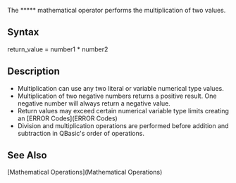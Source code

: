 The ***** mathematical operator performs the multiplication of two values.


## Syntax
 return_value = number1 * number2


## Description


* Multiplication can use any two literal or variable numerical type values.
* Multiplication of two negative numbers returns a positive result. One negative number will always return a negative value. 
* Return values may exceed certain numerical variable type limits creating an [ERROR Codes](ERROR Codes)
* Division and multiplication operations are performed before addition and subtraction in QBasic's order of operations.



## See Also


[Mathematical Operations](Mathematical Operations)





